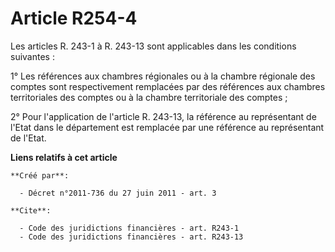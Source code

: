 # Article R254-4

Les articles R. 243-1 à R. 243-13 sont applicables dans les conditions suivantes : 

1° Les références aux chambres régionales ou à la chambre régionale des comptes sont respectivement remplacées par des
références aux chambres territoriales des comptes ou à la chambre territoriale des comptes ; 

2° Pour l'application de l'article R. 243-13, la référence au représentant de l'Etat dans le département est remplacée par
une référence au représentant de l'Etat.

**Liens relatifs à cet article**

	**Créé par**:

	  - Décret n°2011-736 du 27 juin 2011 - art. 3

	**Cite**:

	  - Code des juridictions financières - art. R243-1
	  - Code des juridictions financières - art. R243-13
